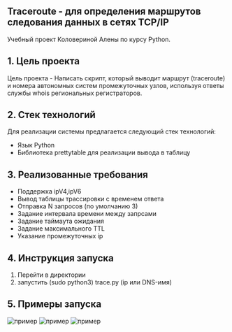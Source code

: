 ## Traceroute - для определения маршрутов следования данных в сетях TCP/IP
Учебный проект Коловериной Алены по курсу Python.

## 1. Цель проекта

Цель проекта - Написать скрипт, который выводит маршрут (traceroute) и номера автономных систем промежуточных узлов, используя ответы службы whois региональных регистраторов.


## 2. Стек технологий

Для реализации системы предлагается следующий стек технологий:

* Язык Python
* Библиотека prettytable для реализации вывода в таблицу


## 3. Реализованные требования

* Поддержка ipV4,ipV6
* Вывод таблицы трассировки с временем ответа 
* Отправка N запросов (по умолчанию 3)
* Задание интервала времени между запрсами
* Задание таймаута ожидания
* Задание максимального TTL
* Указание промежуточных ip

## 4. Инструкция запуска
1) Перейти в директории
2) запустить (sudo python3) trace.py (ip или DNS-имя)

## 5. Примеры запуска
![пример](https://github.com/Yonochka/traceroute/blob/main/0.png)
![пример](https://github.com/Yonochka/traceroute/blob/main/1.png)
![пример](https://github.com/Yonochka/traceroute/blob/main/2.png)
